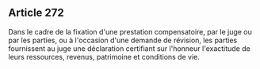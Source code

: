 Article 272
----
Dans le cadre de la fixation d'une prestation compensatoire, par le juge ou par
les parties, ou à l'occasion d'une demande de révision, les parties fournissent
au juge une déclaration certifiant sur l'honneur l'exactitude de leurs
ressources, revenus, patrimoine et conditions de vie.

